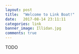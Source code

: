 ```yaml
---
layout: post
title:  "Welcome to Link Boat!"
date:   2017-08-14 23:11:11
categories: link
banner_image: Illidan.jpg
comments: true
---
```

TODO



